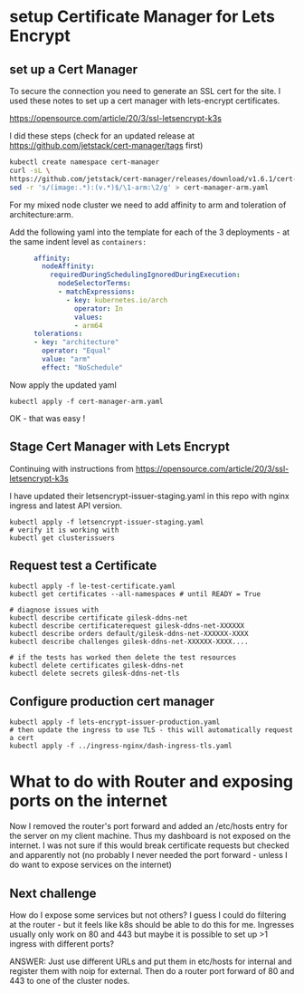 # setup Certificate Manager for Lets Encrypt

## set up a Cert Manager
To secure the connection you need to generate an SSL cert for the site.
I used these notes to set up a cert manager with lets-encrypt certificates.

https://opensource.com/article/20/3/ssl-letsencrypt-k3s

I did these steps (check for an updated release at https://github.com/jetstack/cert-manager/tags first)
``` bash
kubectl create namespace cert-manager
curl -sL \
https://github.com/jetstack/cert-manager/releases/download/v1.6.1/cert-manager.yaml |\
sed -r 's/(image:.*):(v.*)$/\1-arm:\2/g' > cert-manager-arm.yaml
```

For my mixed node cluster we need to add affinity to arm and toleration of 
architecture:arm.

Add the following yaml into the template for each of the 3 deployments - at the
same indent level as `containers:`
``` yaml
      affinity:
        nodeAffinity:
          requiredDuringSchedulingIgnoredDuringExecution:
            nodeSelectorTerms:
            - matchExpressions:
              - key: kubernetes.io/arch
                operator: In
                values:
                - arm64
      tolerations:
      - key: "architecture"
        operator: "Equal"
        value: "arm"
        effect: "NoSchedule"
```

Now apply the updated yaml
```
kubectl apply -f cert-manager-arm.yaml
```

OK - that was easy !

## Stage Cert Manager with Lets Encrypt

Continuing with instructions from https://opensource.com/article/20/3/ssl-letsencrypt-k3s

I have updated their letsencrypt-issuer-staging.yaml in this repo with 
nginx ingress and latest API version.

```
kubectl apply -f letsencrypt-issuer-staging.yaml
# verify it is working with 
kubectl get clusterissuers
```

## Request test a Certificate

```
kubectl apply -f le-test-certificate.yaml
kubectl get certificates --all-namespaces # until READY = True

# diagnose issues with
kubectl describe certificate gilesk-ddns-net
kubectl describe certificaterequest gilesk-ddns-net-XXXXXX
kubectl describe orders default/gilesk-ddns-net-XXXXXX-XXXX
kubectl describe challenges gilesk-ddns-net-XXXXXX-XXXX....

# if the tests has worked then delete the test resources
kubectl delete certificates gilesk-ddns-net
kubectl delete secrets gilesk-ddns-net-tls
```

## Configure production cert manager

```
kubectl apply -f lets-encrypt-issuer-production.yaml
# then update the ingress to use TLS - this will automatically request a cert
kubectl apply -f ../ingress-nginx/dash-ingress-tls.yaml
```

# What to do with Router and exposing ports on the internet
Now I removed the router's port forward and added an /etc/hosts entry for the 
server on my client machine. Thus my dashboard is not exposed on the 
internet. I was not sure if this would break certificate requests but checked 
and apparently not (no probably I never needed the port forward - unless
I do want to expose services on the internet)

## Next challenge
How do I expose some services but not others? I guess I could
do filtering at the router - but it feels like k8s should be able to do this
for me. Ingresses usually only work on 80 and 443 but maybe it is possible to
set up >1 ingress with different ports?

ANSWER: Just use different URLs and put them in
etc/hosts for internal and register them with noip for external. Then do
a router port forward of 80 and 443 to one of the cluster nodes. 

